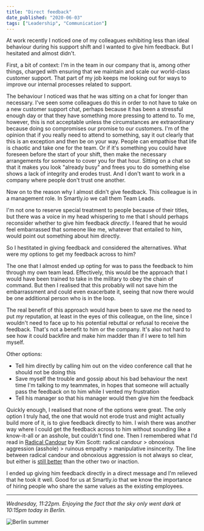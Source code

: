 ```yaml
---
title: "Direct feedback"
date_published: "2020-06-03"
tags: ["Leadership", "Communication"]
---
```


At work recently I noticed one of my colleagues exhibiting less than ideal behaviour during his support shift and I wanted to give him feedback. But I hesitated and almost didn't.

First, a bit of context: I'm in the team in our company that is, among other things, charged with ensuring that we maintain and scale our world-class customer support. That part of my job keeps me looking out for ways to improve our internal processes related to support.

The behaviour I noticed was that he was sitting on a chat for longer than necessary. I've seen some colleagues do this in order to not have to take on a new customer support chat, perhaps because it has been a stressful enough day or that they have something more pressing to attend to. To me, however, this is not acceptable unless the circumstances are extraordinary because doing so compromises our promise to our customers. I'm of the opinion that if you really need to attend to something, say it out clearly that this is an exception and then be on your way. People can empathise that life is chaotic and take one for the team. Or if it's something you could have foreseen before the start of your shift, then make the necessary arrangements for someone to cover you for that hour. Sitting on a chat so that it makes you look "already busy" and frees you to do something else shows a lack of integrity and erodes trust. And I don't want to work in a company where people don't trust one another.

Now on to the reason why I almost didn't give feedback. This colleague is in a management role. In Smartly.io we call them Team Leads.

I'm not one to reserve special treatment to people because of their titles, but there was a voice in my head whispering to me that I should perhaps reconsider whether to give him feedback _directly_. I feared that he would feel embarrassed that someone like me, whatever that entailed to him, would point out something about him directly.

So I hestitated in giving feedback and considered the alternatives. What were my options to get my feedback across to him?

The one that I almost ended up opting for was to pass the feedback to him through my own team lead. Effectively, this would be the approach that I would have been trained to take in the military to obey the chain of command. But then I realised that this probably will not save him the embarrassment and could even exacerbate it, seeing that now there would be one additional person who is in the loop.

The real benefit of this approach would have been to save _me_ the need to put _my_ reputation, at least in the eyes of this colleague, on the line, since I wouldn't need to face up to his potential rebuttal or refusal to receive the feedback. That's not a benefit to him or the company. It's also not hard to see how it could backfire and make him madder than if I were to tell him myself.

Other options:

- Tell him directly by calling him out on the video conference call that he should not be doing this
- Save myself the trouble and gossip about his bad behaviour the next time I'm talking to my teammates, in hopes that someone will actually pass the feedback on to him while I vented my frustration
- Tell his manager so that his manager would then give him the feedback

Quickly enough, I realised that none of the options were great. The only option I truly had, the one that would not erode trust and might actually build more of it, is to give feedback directly to him. I wish there was another way where I could get the feedback across to him without sounding like a know-it-all or an asshole, but couldn't find one. Then I remembered what I'd read in [Radical Candour](/2018-11-01-i-dont-care-enough-to-fight-you) by Kim Scott: radical candour > obnoxious aggression (asshole) > ruinous empathy > manipulative insincerity. The line between radical candour and obnoxious aggression is not always so clear, but either is [still better](/2019-02-22-feeling-tired) than the other two or inaction.

I ended up giving him feedback directly in a direct message and I'm relieved that he took it well. Good for us at Smartly.io that we know the importance of hiring people who share the same values as the existing employees.

---

_Wednesday, 11:22pm. Enjoying the fact that the sky only went dark at 10:15pm today in Berlin._

![Berlin summer](images/berlin-summer-nick.JPG)